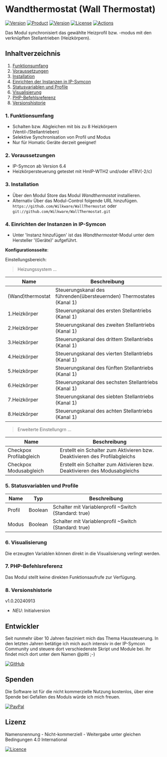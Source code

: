 # Wandthermostat (Wall Thermostat)

[![Version](https://img.shields.io/badge/Symcon-PHP--Modul-red.svg?style=flat-square)](https://www.symcon.de/service/dokumentation/entwicklerbereich/sdk-tools/sdk-php/)
[![Product](https://img.shields.io/badge/Symcon%20Version-6.4-blue.svg?style=flat-square)](https://www.symcon.de/produkt/)
[![Version](https://img.shields.io/badge/Modul%20Version-1.0.20240913-orange.svg?style=flat-square)](https://github.com/Wilkware/WallThermostat)
[![License](https://img.shields.io/badge/License-CC%20BY--NC--SA%204.0-green.svg?style=flat-square)](https://creativecommons.org/licenses/by-nc-sa/4.0/)
[![Actions](https://img.shields.io/github/actions/workflow/status/wilkware/WallThermostat/style.yml?branch=main&label=CheckStyle&style=flat-square)](https://github.com/Wilkware/WallThermostat/actions)

Das Modul synchronisiert das gewählte Heizprofil bzw. -modus mit den verknüpften Stellantrieben (Heizkörpern).  

## Inhaltverzeichnis

1. [Funktionsumfang](#user-content-1-funktionsumfang)
2. [Voraussetzungen](#user-content-2-voraussetzungen)
3. [Installation](#user-content-3-installation)
4. [Einrichten der Instanzen in IP-Symcon](#user-content-4-einrichten-der-instanzen-in-ip-symcon)
5. [Statusvariablen und Profile](#user-content-5-statusvariablen-und-profile)
6. [Visualisierung](#user-content-6-visualisierung)
7. [PHP-Befehlsreferenz](#user-content-7-php-befehlsreferenz)
8. [Versionshistorie](#user-content-8-versionshistorie)

### 1. Funktionsumfang

* Schalten bzw. Abgleichen mit bis zu 8 Heizkörpern (Ventil-/Stellantrieben)
* Selektive Synchronisation von Profil und Modus
* Nur für Homatic Geräte derzeit geeignet!

### 2. Voraussetzungen

* IP-Symcon ab Version 6.4
* Heizkörpersteuerung getestet mit HmIP-WTH2 und/oder eTRV(-2/c)

### 3. Installation

* Über den Modul Store das Modul _Wandthermostat_ installieren.
* Alternativ Über das Modul-Control folgende URL hinzufügen.  
`https://github.com/Wilkware/WallThermostat` oder `git://github.com/Wilkware/WallThermostat.git`

### 4. Einrichten der Instanzen in IP-Symcon

* Unter 'Instanz hinzufügen' ist das _Wandthermostat_-Modul unter dem Hersteller '(Geräte)' aufgeführt.

__Konfigurationsseite__:

Einstellungsbereich:

> Heizungssystem ...

Name                            | Beschreibung
------------------------------- | -----------------------------------------------------------------
(Wand)thermostat                | Steuerungskanal des führenden(übersteuernden) Thermostates (Kanal 1)
1.Heizkörper                    | Steuerungskanal des ersten Stellantriebs (Kanal 1)
2.Heizkörper                    | Steuerungskanal des zweiten Stellantriebs (Kanal 1)
3.Heizkörper                    | Steuerungskanal des drittem Stellantriebs (Kanal 1)
4.Heizkörper                    | Steuerungskanal des vierten Stellantriebs (Kanal 1)
5.Heizkörper                    | Steuerungskanal des fünften Stellantriebs (Kanal 1)
6.Heizkörper                    | Steuerungskanal des sechsten Stellantriebs (Kanal 1)
7.Heizkörper                    | Steuerungskanal des siebten Stellantriebs (Kanal 1)
8.Heizkörper                    | Steuerungskanal des achten Stellantriebs (Kanal 1)


> Erweiterte Einstellungrn ...

Name                                 | Beschreibung
------------------------------------ | -----------------------------------------------------------------
Checkpox  Profilabgleich             | Erstellt ein Schalter zum Aktivieren bzw. Deaktivieren des Profilabgleichs
Checkpox  Modusabgleich              | Erstellt ein Schalter zum Aktivieren bzw. Deaktivieren des Modusabgleichs

### 5. Statusvariablen und Profile

Name                 | Typ       | Beschreibung
-------------------- | --------- | ----------------
Profil               | Boolean   | Schalter mit Variablenprofil ~Switch (Standard: true)
Modus                | Boolean   | Schalter mit Variablenprofil ~Switch (Standard: true)

### 6. Visualisierung

Die erzeugten Variablen können direkt in die Visualisierung verlingt werden.  

### 7. PHP-Befehlsreferenz

Das Modul stellt keine direkten Funktionsaufrufe zur Verfügung.

### 8. Versionshistorie

v1.0.20240913

* _NEU_: Initialversion

## Entwickler

Seit nunmehr über 10 Jahren fasziniert mich das Thema Haussteuerung. In den letzten Jahren betätige ich mich auch intensiv in der IP-Symcon Community und steuere dort verschiedenste Skript und Module bei. Ihr findet mich dort unter dem Namen @pitti ;-)

[![GitHub](https://img.shields.io/badge/GitHub-@wilkware-181717.svg?style=for-the-badge&logo=github)](https://wilkware.github.io/)

## Spenden

Die Software ist für die nicht kommerzielle Nutzung kostenlos, über eine Spende bei Gefallen des Moduls würde ich mich freuen.

[![PayPal](https://img.shields.io/badge/PayPal-spenden-00457C.svg?style=for-the-badge&logo=paypal)](https://www.paypal.com/cgi-bin/webscr?cmd=_s-xclick&hosted_button_id=8816166)

## Lizenz

Namensnennung - Nicht-kommerziell - Weitergabe unter gleichen Bedingungen 4.0 International

[![Licence](https://img.shields.io/badge/License-CC_BY--NC--SA_4.0-EF9421.svg?style=for-the-badge&logo=creativecommons)](https://creativecommons.org/licenses/by-nc-sa/4.0/)
